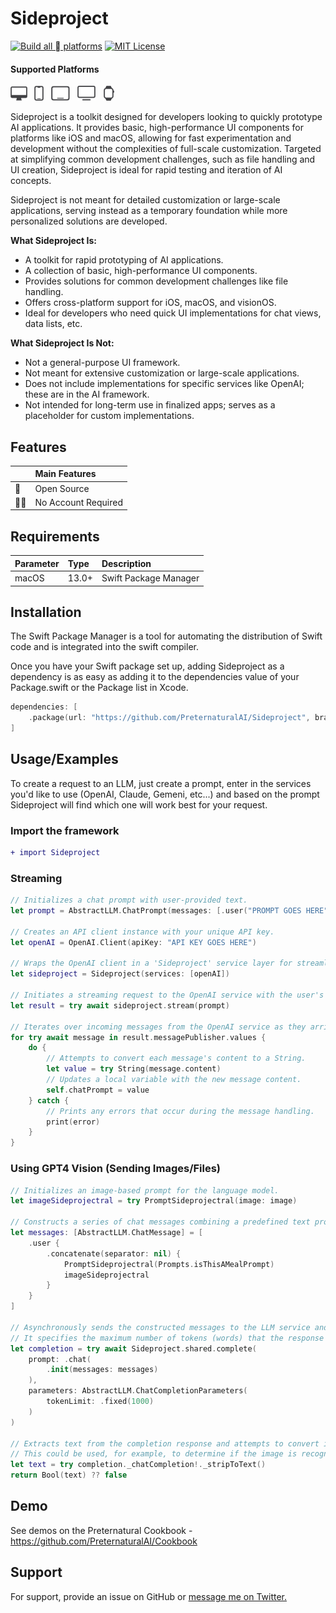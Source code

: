 
# Sideproject
[![Build all  platforms](https://github.com/PreternaturalAI/Sideproject/actions/workflows/swift.yml/badge.svg)](https://github.com/PreternaturalAI/Sideproject/actions/workflows/swift.yml)
[![MIT License](https://img.shields.io/badge/License-MIT-green.svg)](https://choosealicense.com/licenses/mit/)

#### Supported Platforms
<p align="left">
<picture>
  <source media="(prefers-color-scheme: dark)" srcset="Images/macos.svg">
  <source media="(prefers-color-scheme: light)" srcset="Images/macos-active.svg">
  <img alt="macos" src="Images/macos-active.svg" height="24">
</picture>&nbsp;
  
<picture>
  <source media="(prefers-color-scheme: dark)" srcset="Images/ios.svg">
  <source media="(prefers-color-scheme: light)" srcset="Images/ios-active.svg">
  <img alt="macos" src="Images/ios-active.svg" height="24">
</picture>&nbsp;

<picture>
  <source media="(prefers-color-scheme: dark)" srcset="Images/ipados.svg">
  <source media="(prefers-color-scheme: light)" srcset="Images/ipados-active.svg">
  <img alt="macos" src="Images/ipados-active.svg" height="24">
</picture>&nbsp;

<picture>
  <source media="(prefers-color-scheme: dark)" srcset="Images/tvos.svg">
  <source media="(prefers-color-scheme: light)" srcset="Images/tvos-active.svg">
  <img alt="macos" src="Images/tvos-active.svg" height="24">
</picture>&nbsp;

<picture>
  <source media="(prefers-color-scheme: dark)" srcset="Images/watchos.svg">
  <source media="(prefers-color-scheme: light)" srcset="Images/watchos-active.svg">
  <img alt="macos" src="Images/watchos-active.svg" height="24">
</picture>
</p>


Sideproject is a toolkit designed for developers looking to quickly prototype AI applications. It provides basic, high-performance UI components for platforms like iOS and macOS, allowing for fast experimentation and development without the complexities of full-scale customization. Targeted at simplifying common development challenges, such as file handling and UI creation, Sideproject is ideal for rapid testing and iteration of AI concepts. 

Sideproject is not meant for detailed customization or large-scale applications, serving instead as a temporary foundation while more personalized solutions are developed.

**What Sideproject Is:**

- A toolkit for rapid prototyping of AI applications.
- A collection of basic, high-performance UI components.
- Provides solutions for common development challenges like file handling.
- Offers cross-platform support for iOS, macOS, and visionOS.
- Ideal for developers who need quick UI implementations for chat views, data lists, etc.

**What Sideproject Is Not:**

- Not a general-purpose UI framework.
- Not meant for extensive customization or large-scale applications.
- Does not include implementations for specific services like OpenAI; these are in the AI framework.
- Not intended for long-term use in finalized apps; serves as a placeholder for custom implementations.

## Features

|  | Main Features |
| :-------- | :-----------|
| 📖 | Open Source |
|🙅‍♂️|No Account Required|


## Requirements

| Parameter | Type     | Description                |
| :-------- | :------- | :------------------------- |
|macOS|13.0+|Swift Package Manager|

## Installation

The Swift Package Manager is a tool for automating the distribution of Swift code and is integrated into the swift compiler.

Once you have your Swift package set up, adding Sideproject as a dependency is as easy as adding it to the dependencies value of your Package.swift or the Package list in Xcode.

```swift
dependencies: [
    .package(url: "https://github.com/PreternaturalAI/Sideproject", branch: "main")
]
```

## Usage/Examples

To create a request to an LLM, just create a prompt, enter in the services you'd like to use (OpenAI, Claude, Gemeni, etc...) and based on the prompt Sideproject will find which one will work best for your request.

### Import the framework

```diff
+ import Sideproject
```
### Streaming

```swift
// Initializes a chat prompt with user-provided text.
let prompt = AbstractLLM.ChatPrompt(messages: [.user("PROMPT GOES HERE")])

// Creates an API client instance with your unique API key.
let openAI = OpenAI.Client(apiKey: "API KEY GOES HERE")

// Wraps the OpenAI client in a 'Sideproject' service layer for streamlined API access.
let sideproject = Sideproject(services: [openAI])

// Initiates a streaming request to the OpenAI service with the user's prompt.
let result = try await sideproject.stream(prompt)

// Iterates over incoming messages from the OpenAI service as they arrive.
for try await message in result.messagePublisher.values {
    do {
        // Attempts to convert each message's content to a String.
        let value = try String(message.content)
        // Updates a local variable with the new message content.
        self.chatPrompt = value
    } catch {
        // Prints any errors that occur during the message handling.
        print(error)
    }
}
```
### Using GPT4 Vision (Sending Images/Files)
```swift
// Initializes an image-based prompt for the language model.
let imageSideprojectral = try PromptSideprojectral(image: image)

// Constructs a series of chat messages combining a predefined text prompt with the image literal.
let messages: [AbstractLLM.ChatMessage] = [
    .user {
        .concatenate(separator: nil) {
            PromptSideprojectral(Prompts.isThisAMealPrompt)
            imageSideprojectral
        }
    }
]

// Asynchronously sends the constructed messages to the LLM service and awaits the response.
// It specifies the maximum number of tokens (words) that the response can contain.
let completion = try await Sideproject.shared.complete(
    prompt: .chat(
        .init(messages: messages)
    ),
    parameters: AbstractLLM.ChatCompletionParameters(
        tokenLimit: .fixed(1000)
    )
)

// Extracts text from the completion response and attempts to convert it to a Boolean.
// This could be used, for example, to determine if the image is recognized as a meal.
let text = try completion._chatCompletion!._stripToText()
return Bool(text) ?? false
```

## Demo

See demos on the Preternatural Cookbook - https://github.com/PreternaturalAI/Cookbook

## Support

For support, provide an issue on GitHub or [message me on Twitter.](https://twitter.com/vatsal_manot)
